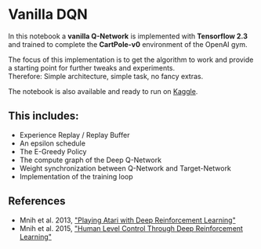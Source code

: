 # Vanilla DQN

In this notebook a **vanilla Q-Network** is implemented with **Tensorflow 2.3** and trained to complete the **CartPole-v0** environment of the OpenAI gym.

The focus of this implementation is to get the algorithm to work and provide a starting point for further tweaks and experiments.    
Therefore: Simple architecture, simple task, no fancy extras.

The notebook is also available and ready to run on [Kaggle](https://www.kaggle.comvanilla-dqn-cartpole-tensorflow-2-3).

## This includes:
* Experience Replay / Replay Buffer
* An epsilon schedule
* The E-Greedy Policy
* The compute graph of the Deep Q-Network
* Weight synchronization between Q-Network and Target-Network
* Implementation of the training loop

## References

* Mnih et al. 2013, ["Playing Atari with Deep Reinforcement Learning"](https://arxiv.org/abs/1312.5602)
* Mnih et al. 2015, ["Human Level Control Through Deep Reinforcement Learning"](https://deepmind.com/research/publications/human-level-control-through-deep-reinforcement-learning)
